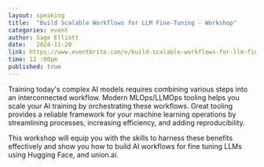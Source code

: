 ```yaml
---
layout: speaking
title:  "Build Scalable Workflows for LLM Fine-Tuning - Workshop"
categories: event
author: Sage Elliott
date:   2024-11-20
link: https://www.eventbrite.com/e/build-scalable-workflows-for-llm-fine-tuning-llmops-workshop-tickets-1072770538559
time: 12 :00pm
published: true
---
```

Training today's complex AI models requires combining various steps into an interconnected workflow. Modern MLOps/LLMOps tooling helps you scale your AI training by orchestrating these workflows. Great tooling provides a reliable framework for your machine learning operations by streamlining processes, increasing efficiency, and adding reproducibility.

This workshop will equip you with the skills to harness these benefits effectively and show you how to build AI workflows for fine tuning LLMs using Hugging Face, and union.ai.